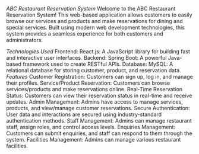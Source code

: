 *ABC Restaurant Reservation System*
Welcome to the ABC Restaurant Reservation System! This web-based application allows customers to easily browse our services and products and make reservations for dining and special services. 
Built using modern web development technologies, this system provides a seamless experience for both customers and administrators.

*Technologies Used*
Frontend:
React.js: A JavaScript library for building fast and interactive user interfaces.
Backend:
Spring Boot: A powerful Java-based framework used to create RESTful APIs.
Database:
MySQL: A relational database for storing customer, product, and reservation data.
*Features*
Customer Registration: Customers can sign up, log in, and manage their profiles.
Service/Product Reservation: Customers can browse services/products and make reservations online.
Real-Time Reservation Status: Customers can view their reservation status in real-time and receive updates.
Admin Management: Admins have access to manage services, products, and view/manage customer reservations.
Secure Authentication: User data and interactions are secured using industry-standard authentication methods.
Staff Management: Admins can manage restaurant staff, assign roles, and control access levels.
Enquiries Management: Customers can submit enquiries, and staff can respond to them through the system.
Facilities Management: Admins can manage various restaurant facilities.
